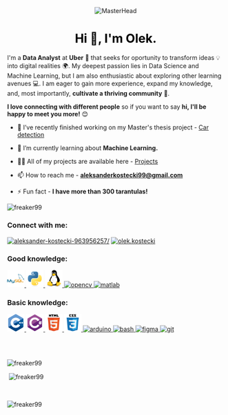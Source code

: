 <div align="center">
  <img src="https://64.media.tumblr.com/29b8ab4af062d19e3ff260d7494e3a09/tumblr_p34lclV2HM1x3na79o1_540.gif" alt="MasterHead">
</div>
<h1 align="center" style="text-decoration: none; color: black;">Hi 👋, I'm Olek.</h1>

I'm a **Data Analyst** at **Uber** :car: that seeks for oportunity to transform ideas :bulb: into digital realities :earth_africa:. My deepest passion lies in Data Science and Machine Learning, but I am also enthusiastic about exploring other learning avenues :computer:. I am eager to gain more experience, expand my knowledge, and, most importantly, **cultivate a thriving community** :seedling:.

**I love connecting with different people** so if you want to say **hi, I'll be happy to meet you more!** :blush:

- 🔭 I’ve recently finished working on my Master's thesis project - [Car detection](https://github.com/Freaker99/car-detection)

- 🌱 I’m currently learning about **Machine Learning.**

- 👨‍💻 All of my projects are available here - [Projects](https://github.com/Freaker99?tab=repositories)

- 📫 How to reach me - **aleksanderkostecki99@gmail.com**

- ⚡ Fun fact - **I have more than 300 tarantulas!**

<p align="left"> <img src="https://komarev.com/ghpvc/?username=freaker99&label=Profile%20views&color=0e75b6&style=flat" alt="freaker99" /> </p>

<h3 align="left">Connect with me:</h3>
<p align="left">
<a href="https://linkedin.com/in/aleksander-kostecki-963956257/" target="blank"><img align="center" src="https://raw.githubusercontent.com/rahuldkjain/github-profile-readme-generator/master/src/images/icons/Social/linked-in-alt.svg" alt="aleksander-kostecki-963956257/" height="30" width="40" /></a>
<a href="https://fb.com/olek.kostecki" target="blank"><img align="center" src="https://raw.githubusercontent.com/rahuldkjain/github-profile-readme-generator/master/src/images/icons/Social/facebook.svg" alt="olek.kostecki" height="30" width="40" /></a>
</p>

<h3 align="left">Good knowledge:</h3>
<a href="https://www.mysql.com/" target="_blank" rel="noreferrer"> <img src="https://raw.githubusercontent.com/devicons/devicon/master/icons/mysql/mysql-original-wordmark.svg" alt="mysql" width="40" height="40"/> </a> 
<a href="https://www.python.org" target="_blank" rel="noreferrer"> <img src="https://raw.githubusercontent.com/devicons/devicon/master/icons/python/python-original.svg" alt="python" width="40" height="40"/> </a>
<a href="https://www.linux.org/" target="_blank" rel="noreferrer"> <img src="https://raw.githubusercontent.com/devicons/devicon/master/icons/linux/linux-original.svg" alt="linux" width="40" height="40"/> </a>
<a href="https://opencv.org/" target="_blank" rel="noreferrer"> <img src="https://www.vectorlogo.zone/logos/opencv/opencv-icon.svg" alt="opencv" width="40" height="40"/> </a>
<a href="https://www.mathworks.com/" target="_blank" rel="noreferrer"> <img src="https://upload.wikimedia.org/wikipedia/commons/2/21/Matlab_Logo.png" alt="matlab" width="40" height="40"/> </a>

<h3 align="left">Basic knowledge:</h3>
<a href="https://www.w3schools.com/cpp/" target="_blank" rel="noreferrer"> <img src="https://raw.githubusercontent.com/devicons/devicon/master/icons/cplusplus/cplusplus-original.svg" alt="cplusplus" width="40" height="40"/> </a>
<a href="https://www.w3schools.com/cs/" target="_blank" rel="noreferrer"> <img src="https://raw.githubusercontent.com/devicons/devicon/master/icons/csharp/csharp-original.svg" alt="csharp" width="40" height="40"/> </a>
<a href="https://www.w3.org/html/" target="_blank" rel="noreferrer"> <img src="https://raw.githubusercontent.com/devicons/devicon/master/icons/html5/html5-original-wordmark.svg" alt="html5" width="40" height="40"/> </a>
<a href="https://www.w3schools.com/css/" target="_blank" rel="noreferrer"> <img src="https://raw.githubusercontent.com/devicons/devicon/master/icons/css3/css3-original-wordmark.svg" alt="css3" width="40" height="40"/> </a>
<a href="https://www.arduino.cc/" target="_blank" rel="noreferrer"> <img src="https://cdn.worldvectorlogo.com/logos/arduino-1.svg" alt="arduino" width="40" height="40"/> </a>
<a href="https://www.gnu.org/software/bash/" target="_blank" rel="noreferrer"> <img src="https://www.vectorlogo.zone/logos/gnu_bash/gnu_bash-icon.svg" alt="bash" width="40" height="40"/> </a>
<a href="https://www.figma.com/" target="_blank" rel="noreferrer"> <img src="https://www.vectorlogo.zone/logos/figma/figma-icon.svg" alt="figma" width="40" height="40"/> </a> <a href="https://git-scm.com/" target="_blank" rel="noreferrer"> <img src="https://www.vectorlogo.zone/logos/git-scm/git-scm-icon.svg" alt="git" width="40" height="40"/> </a>

<br><br>

<p><img align="left" src="https://github-readme-stats-sigma-five.vercel.app/api/top-langs?username=freaker99&show_icons=true&theme=tokyonight&layout=donut" alt="freaker99" /></p>

<br>

<p>&nbsp;<img align="center" src="https://github-readme-stats-sigma-five.vercel.app/api?username=freaker99&show_icons=true&theme=tokyonight&locale=en" alt="freaker99" /></p>

<br>

<p><img align="center" src="https://github-readme-streak-stats.herokuapp.com/?user=freaker99&theme=dark" alt="freaker99" /></p>

